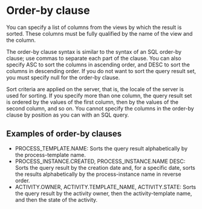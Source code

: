 <!-- image -->

# Order-by clause

You can specify a list of columns from the views by which the result
is sorted. These columns must be fully qualified by the name of the
view and the column.

The order-by clause syntax is similar to the syntax of an SQL order-by
clause; use commas to separate each part of the clause. You can also
specify ASC to sort the columns in ascending
order, and DESC to sort the columns in descending
order. If you do not want to sort the query result set, you must specify null for
the order-by clause.

Sort criteria are applied on the server, that is, the locale of
the server is used for sorting. If you specify more than one column,
the query result set is ordered by the values of the first column,
then by the values of the second column, and so on. You cannot specify
the columns in the order-by clause by position as you can with an
SQL query.

## Examples of order-by clauses

- PROCESS\_TEMPLATE.NAME: Sorts the query result alphabetically by the
process-template name.
- PROCESS\_INSTANCE.CREATED, PROCESS\_INSTANCE.NAME DESC: Sorts the query result by
the creation date and, for a specific date, sorts the results alphabetically by the process-instance
name in reverse order.
- ACTIVITY.OWNER, ACTIVITY.TEMPLATE\_NAME, ACTIVITY.STATE: Sorts the query result
by the activity owner, then the activity-template name, and then the state of the activity.